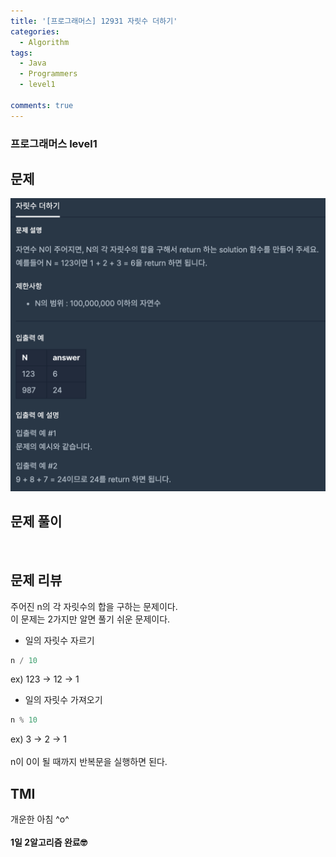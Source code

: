 ```yaml
---
title: '[프로그래머스] 12931 자릿수 더하기'
categories:
  - Algorithm
tags:
  - Java
  - Programmers
  - level1

comments: true 
---
```

### 프로그래머스 level1

## 문제
 <a href="/assets/images/P12931.png"><img src="/assets/images/P12931.png"></a>
 <br/>

## 문제 풀이

<script src="https://gist.github.com/kyeahen/f4fe78df182378d2258c8673396d4daa.js"></script>
<br/>

## 문제 리뷰

주어진 n의 각 자릿수의 합을 구하는 문제이다. <br>
이 문제는 2가지만 알면 풀기 쉬운 문제이다. <br>

- 일의 자릿수 자르기

~~~java
n / 10
~~~
ex) 123 -> 12 -> 1

- 일의 자릿수 가져오기

~~~java
n % 10
~~~
ex) 3 -> 2 -> 1 <br>
<br>
n이 0이 될 때까지 반복문을 실행하면 된다.

 

## TMI

개운한 아침 ^o^<br>
<br/>
**1일 2알고리즘 완료🤓**


